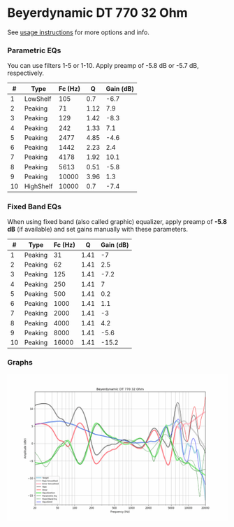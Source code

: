 # Beyerdynamic DT 770 32 Ohm
See [usage instructions](https://github.com/jaakkopasanen/AutoEq#usage) for more options and info.

### Parametric EQs
You can use filters 1-5 or 1-10. Apply preamp of -5.8 dB or -5.7 dB, respectively.

|   # | Type      |   Fc (Hz) |    Q |   Gain (dB) |
|-----|-----------|-----------|------|-------------|
|   1 | LowShelf  |       105 | 0.7  |        -6.7 |
|   2 | Peaking   |        71 | 1.12 |         7.9 |
|   3 | Peaking   |       129 | 1.42 |        -8.3 |
|   4 | Peaking   |       242 | 1.33 |         7.1 |
|   5 | Peaking   |      2477 | 4.85 |        -4.6 |
|   6 | Peaking   |      1442 | 2.23 |         2.4 |
|   7 | Peaking   |      4178 | 1.92 |        10.1 |
|   8 | Peaking   |      5613 | 0.51 |        -5.8 |
|   9 | Peaking   |     10000 | 3.96 |         1.3 |
|  10 | HighShelf |     10000 | 0.7  |        -7.4 |

### Fixed Band EQs
When using fixed band (also called graphic) equalizer, apply preamp of **-5.8 dB** (if available) and set gains manually with these parameters.

|   # | Type    |   Fc (Hz) |    Q |   Gain (dB) |
|-----|---------|-----------|------|-------------|
|   1 | Peaking |        31 | 1.41 |        -7   |
|   2 | Peaking |        62 | 1.41 |         2.5 |
|   3 | Peaking |       125 | 1.41 |        -7.2 |
|   4 | Peaking |       250 | 1.41 |         7   |
|   5 | Peaking |       500 | 1.41 |         0.2 |
|   6 | Peaking |      1000 | 1.41 |         1.1 |
|   7 | Peaking |      2000 | 1.41 |        -3   |
|   8 | Peaking |      4000 | 1.41 |         4.2 |
|   9 | Peaking |      8000 | 1.41 |        -5.6 |
|  10 | Peaking |     16000 | 1.41 |       -15.2 |

### Graphs
![](./Beyerdynamic%20DT%20770%2032%20Ohm.png)

